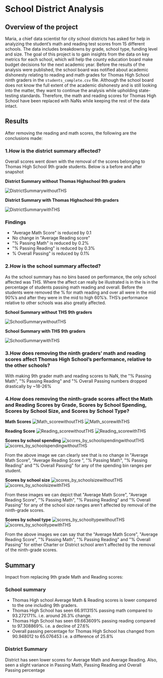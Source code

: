 # School District Analysis
## Overview of the project

Maria, a chief data scientist for city school districts has asked for help in analyzing the student’s math and reading test scores from 15 different schools. The data includes breakdowns by grade, school type, funding level and size. The goal of this project is to gain insights from the data on key metrics for each school, which will help the county education board make budget decisions for the next academic year. Before the results of the analysis were published, the school board was notified about academic dishonesty relating to reading and math grades for Thomas High School ninth graders in the ```students_complete.csv``` file. Although the school board does not know the full extent of the academic dishonesty and is still looking into the matter, they want to continue the analysis while upholding state-testing standards. Therefore, the math and reading scores for Thomas High School have been replaced with NaNs while keeping the rest of the data intact.

## Results

After removing the reading and math scores, the following are the conclusions made:

### 1.How is the district summary affected?

Overall scores went down with the removal of the scores belonging to Thomas High School 9th grade students.  Below is a before and after snapshot

**District Summary without Thomas Highschool 9th graders**

![DistrictSummarywithoutTHS](https://github.com/smj452/School_District_Analysis/blob/main/Resources/District_Summary_withoutTHS.png)

**District Summary with Thomas Highschool 9th graders**

![DistrictSummarywithTHS](https://github.com/smj452/School_District_Analysis/blob/main/Resources/District_Summary_withTHS.png)

### Findings
-	"Average Math Score" is reduced by 0.1
-	No change in "Average Reading score"
-	"% Passing Math" is reduced by 0.2%
-	"% Passing Reading" is reduced by 0.3%
-	% Overall Passing" is reduced by 0.1%

### 2.How is the school summary affected? 

As the school summary has no bins based on performance, the only school affected was THS.  Where the affect can really be illustrated is in the is in the percentage of students passing math reading and overall.  Before the students were removed the % for math reading and over all were in the mid 90%’s and after they were in the mid to high 60%’s.  THS’s performance relative to other schools was also greatly affected.  

**School Summary without THS 9th graders**

![SchoolSummarywithoutTHS](https://github.com/smj452/School_District_Analysis/blob/main/Resources/School_Summary_withoutTHS.png)

**School Summary with THS 9th graders**

![SchoolSummarywithTHS](https://github.com/smj452/School_District_Analysis/blob/main/Resources/School_Summary_withTHS.png)

### 3.How does removing the ninth graders’ math and reading scores affect Thomas High   School’s performance, relative to the other schools?

With making 9th grader math and reading scores to NaN, the "% Passing Math", "%   Passing    Reading" and "% Overall Passing numbers dropped drastically by ~18-26%

### 4.How does removing the ninth-grade scores affect the Math and Reading Scores by Grade, Scores by School Spending, Scores by School Size, and Scores by School Type? 

**Math Scores**
![Math_scorewithoutTHS](https://github.com/smj452/School_District_Analysis/blob/main/Resources/math_score_withoutTHS.png)
![Math_scorewithTHS](https://github.com/smj452/School_District_Analysis/blob/main/Resources/math_score_withTHS.png)

**Reading Score**
![Reading_scorewithoutTHS](https://github.com/smj452/School_District_Analysis/blob/main/Resources/Reading_score_withoutTHS.png)
![Reading_scorewithTHS](https://github.com/smj452/School_District_Analysis/blob/main/Resources/math_score_withTHS.png)


**Scores by school spending**
![scores_by_schoolspendingwithoutTHS](https://github.com/smj452/School_District_Analysis/blob/main/Resources/Scoresbyschoolspending_withoutTHS.png)
![scores_by_schoolspendingwithoutTHS](https://github.com/smj452/School_District_Analysis/blob/main/Resources/Scoresbyschoolspending_withTHS.png)

From the above image we can clearly see that is no change in "Average Math Score", "Average Reading Score ", "% Passing Math", "% Passing Reading" and "% Overall Passing" for any of the spending bin ranges per student.


**Scores by school size**
![scores_by_schoolsizewithoutTHS](https://github.com/smj452/School_District_Analysis/blob/main/Resources/Scoresbyschoolsize_withoutTHS.png)
![scores_by_schoolsizewithTHS](https://github.com/smj452/School_District_Analysis/blob/main/Resources/Scoresbyschoolsize_withTHS.png)

From these images we can depict that "Average Math Score", "Average Reading Score", "% Passing Math", "% Passing Reading" and "% Overall Passing" for any of the school size ranges aren't affected by removal of the ninth-grade scores.

**Scores by school type**
![scores_by_schooltypewithoutTHS](https://github.com/smj452/School_District_Analysis/blob/main/Resources/Scoresbyschooltype_withoutTHS.png)
![scores_by_schooltypewithTHS](https://github.com/smj452/School_District_Analysis/blob/main/Resources/Scoresbyschooltype_withTHS.png)

From the above images we can say that the "Average Math Score", "Average Reading Score", "% Passing Math", "% Passing Reading" and "% Overall Passing" for either Charter or District school aren't affected by the removal of the ninth-grade scores.
## Summary
Impact from replacing 9th grade Math and Reading scores:
### School summary 

-	Thomas High school Average Math & Reading scores is lower compared to the one including 9th graders.
-	Thomas High School has seen 66.911315% passing math compared to 93.272171%. i.e. around 26.3% change.
-	Thomas High School has seen 69.663609% passing reading compared to 97.308869%. i.e. a decline of 27.6%
-	Overall passing percentage for Thomas High School has changed from 90.948012 to 65.076453 i.e. a difference of 25.8%
### District Summary 

District has seen lower scores for Average Math and Average Reading. Also, seen a slight variance in Passing Math, Passing Reading and Overall Passing percentage


